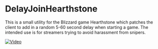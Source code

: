 # DelayJoinHearthstone

This is a small utility for the Blizzard game Hearthstone which patches the client to add in a random 5-60 second delay when starting a game. The intended use is for streamers trying to avoid harassment from snipers.

[![Video](http://img.youtube.com/vi/q8qg159EZp4/0.jpg)](http://www.youtube.com/watch?v=q8qg159EZp4)
